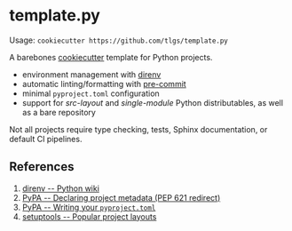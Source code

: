 # template.py

Usage: `cookiecutter https://github.com/tlgs/template.py`

A barebones [cookiecutter](https://www.cookiecutter.io/) template for Python projects.

  - environment management with [direnv](https://direnv.net/)
  - automatic linting/formatting with [pre-commit](https://pre-commit.com/)
  - minimal `pyproject.toml` configuration
  - support for _src-layout_ and _single-module_ Python distributables,
    as well as a bare repository

Not all projects require type checking, tests, Sphinx documentation,
or default CI pipelines.

## References

1. [direnv -- Python wiki](https://github.com/direnv/direnv/wiki/Python)
2. [PyPA -- Declaring project metadata (PEP 621 redirect)](https://packaging.python.org/en/latest/specifications/declaring-project-metadata/)
3. [PyPA --  Writing your `pyproject.toml`](https://packaging.python.org/en/latest/guides/writing-pyproject-toml/)
4. [setuptools -- Popular project layouts](https://setuptools.pypa.io/en/latest/userguide/package_discovery.html)
